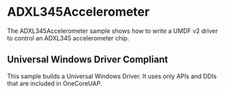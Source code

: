 ADXL345Accelerometer
====================

The ADXL345Accelerometer sample shows how to write a UMDF v2 driver to control an ADXL345 accelerometer chip.

## Universal Windows Driver Compliant
This sample builds a Universal Windows Driver. It uses only APIs and DDIs that are included in OneCoreUAP.
